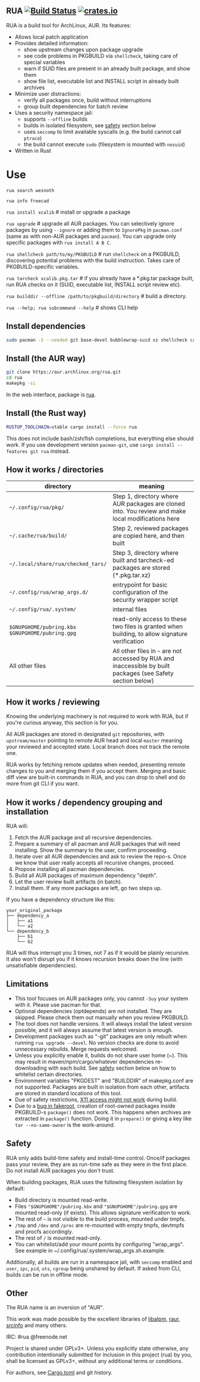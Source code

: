## RUA  [![Build Status](https://travis-ci.org/vn971/rua.svg?branch=master)](https://travis-ci.org/vn971/rua)  [![crates.io](https://img.shields.io/crates/v/rua.svg)](https://crates.io/crates/rua)

RUA is a build tool for ArchLinux, AUR. Its features:

- Allows local patch application
- Provides detailed information:
  * show upstream changes upon package upgrade
  * see code problems in PKGBUILD via `shellcheck`, taking care of special variables
  * warn if SUID files are present in an already built package, and show them
  * show file list, executable list and INSTALL script in already built archives
- Minimize user distractions:
  * verify all packages once, build without interruptions
  * group built dependencies for batch review
- Uses a security namespace jail:
  * supports `--offline` builds
  * builds in isolated filesystem, see [safety](#Safety) section below
  * uses `seccomp` to limit available syscalls (e.g. the build cannot call `ptrace`)
  * the build cannot execute `sudo` (filesystem is mounted with `nosuid`)
- Written in Rust


# Use

`rua search wesnoth`

`rua info freecad`

`rua install xcalib`  # install or upgrade a package

`rua upgrade`  # upgrade all AUR packages. You can selectively ignore packages by using `--ignore` or adding them to `IgnorePkg` in `pacman.conf` (same as with non-AUR packages and `pacman`). You can upgrade only specific packages with `rua install A B C`.

`rua shellcheck path/to/my/PKGBUILD`  # run `shellcheck` on a PKGBUILD, discovering potential problems with the build instruction. Takes care of PKGBUILD-specific variables.

`rua tarcheck xcalib.pkg.tar`  # if you already have a *.pkg.tar package built, run RUA checks on it (SUID, executable list, INSTALL script review etc).

`rua builddir --offline /path/to/pkgbuild/directory`  # build a directory.

`rua --help; rua subcommand --help`  # shows CLI help


## Install dependencies
```sh
sudo pacman -S --needed git base-devel bubblewrap-suid xz shellcheck cargo
```


## Install (the AUR way)
```sh
git clone https://aur.archlinux.org/rua.git
cd rua
makepkg -si
```
In the web interface, package is [rua](https://aur.archlinux.org/packages/rua/).


## Install (the Rust way)
```sh
RUSTUP_TOOLCHAIN=stable cargo install --force rua
```

This does not include bash/zsh/fish completions, but everything else should work.
If you use development version `pacman-git`, use `cargo install --features git rua` instead.


## How it works / directories
| directory | meaning |
| ------------- | ------------- |
| `~/.config/rua/pkg/` | Step 1, directory where AUR packages are cloned into. You review and make local modifications here |
| `~/.cache/rua/build/` | Step 2, reviewed packages are copied here, and then built |
| `~/.local/share/rua/checked_tars/` | Step 3, directory where built and tarcheck-ed packages are stored (*.pkg.tar.xz) |
| `~/.config/rua/wrap_args.d/` | entrypoint for basic configuration of the security wrapper script |
| `~/.config/rua/.system/` | internal files |
| `$GNUPGHOME/pubring.kbx` <br/> `$GNUPGHOME/pubring.gpg` | read-only access to these two files is granted when building, to allow signature verification |
| All other files | All other files in `~` are not accessed by RUA and inaccessible by built packages (see Safety section below) |


## How it works / reviewing
Knowing the underlying machinery is not required to work with RUA,
but if you're curious anyway, this section is for you.

All AUR packages are stored in designated `git` repositories,
with `upstream/master` pointing to remote AUR head and
local `master` meaning your reviewed and accepted state.
Local branch does not track the remote one.

RUA works by fetching remote updates when needed,
presenting remote changes to you and merging them if you accept them.
Merging and basic diff view are built-in commands in RUA, and you can
drop to shell and do more from git CLI if you want.


## How it works / dependency grouping and installation
RUA will:

1. Fetch the AUR package and all recursive dependencies.
1. Prepare a summary of all pacman and AUR packages that will need installing.
  Show the summary to the user, confirm proceeding.
1. Iterate over all AUR dependencies and ask to review the repo-s. 
  Once we know that user really accepts all recursive changes, proceed.
1. Propose installing all pacman dependencies.
1. Build all AUR packages of maximum dependency "depth".
1. Let the user review built artifacts (in batch).
1. Install them. If any more packages are left, go two steps up.

If you have a dependency structure like this:
```
your_original_package
├── dependency_a
│   ├── a1
│   └── a2
└── dependency_b
    ├── b1
    └── b2
```
RUA will thus interrupt you 3 times, not 7 as if it would be plainly recursive. It also won't disrupt you if it knows recursion breaks down the line (with unsatisfiable dependencies).


## Limitations

* This tool focuses on AUR packages only, you cannot `-Suy` your system with it. Please use pacman for that.
* Optional dependencies (optdepends) are not installed. They are skipped. Please check them out manually when you review PKGBUILD.
* The tool does not handle versions. It will always install the latest version possible, and it will always assume that latest version is enough.
* Development packages such as "-git" packages are only rebuilt when running `rua upgrade --devel`. No version checks are done to avoid unnecessary rebuilds. Merge requests welcomed.
* Unless you explicitly enable it, builds do not share user home (~). This may result in maven/npm/cargo/whatever dependencies re-downloading with each build. See [safety](#safety) section below on how to whitelist certain directories.
* Environment variables "PKGDEST" and "BUILDDIR" of makepkg.conf are not supported. Packages are built in isolation from each other, artifacts are stored in standard locations of this tool.
* Due of safety restrictions, [X11 access might not work](./docs/x11access.md) during build.
* Due to a [bug in fakeroot](https://bugs.debian.org/cgi-bin/bugreport.cgi?bug=909727), creation of root-owned packages inside PKGBUILD-s `package()` does not work. This happens when archives are extracted in `package()` function. Doing it in `prepare()` or giving a key like `tar --no-same-owner` is the work-around.


## Safety
RUA only adds build-time safety and install-time control. Once/if packages pass your review, they are as run-time safe as they were in the first place. Do not install AUR packages you don't trust.

When building packages, RUA uses the following filesystem isolation by default:

* Build directory is mounted read-write.
* Files `"$GNUPGHOME"/pubring.kbx` and `"$GNUPGHOME"/pubring.gpg` are mounted read-only (if exists). This allows signature verification to work.
* The rest of `~` is not visible to the build process, mounted under tmpfs.
* `/tmp` and `/dev` and `/proc` are re-mounted with empty tmpfs, devtmpfs and procfs accordingly.
* The rest of `/` is mounted read-only.
* You can whitelist/add your mount points by configuring "wrap_args". See example in ~/.config/rua/.system/wrap_args.sh.example.

Additionally, all builds are run in a namespace jail, with `seccomp` enabled
and `user`, `ipc`, `pid`, `uts`, `cgroup` being unshared by default.
If asked from CLI, builds can be run in offline mode.


## Other

The RUA name is an inversion of "AUR".

This work was made possible by the excellent libraries of
[libalpm](https://github.com/jameslzhu/alpm),
[raur](https://gitlab.com/davidbittner/raur),
[srcinfo](https://github.com/Morganamilo/srcinfo.rs)
and many others.

IRC: #rua @freenode.net

Project is shared under GPLv3+.
Unless you explicitly state otherwise, any contribution intentionally submitted
for inclusion in this project (rua) by you,
shall be licensed as GPLv3+, without any additional terms or conditions.

For authors, see [Cargo.toml](Cargo.toml) and git history.
